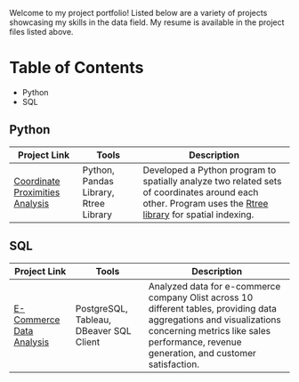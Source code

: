 Welcome to my project portfolio! Listed below are a variety of projects showcasing my skills in the data field.
My resume is available in the project files listed above. 

# Table of Contents
* Python
* SQL

## Python

| Project Link | Tools | Description |
|-|-|-|
| [Coordinate Proximities Analysis](https://github.com/rsnyderaustin/Coordinate-Proximities-Analysis) | Python, Pandas Library, Rtree Library | Developed a Python program to spatially analyze two related sets of coordinates around each other. Program uses the [Rtree library](https://rtree.readthedocs.io/en/latest/) for spatial indexing. |

## SQL
| Project Link | Tools | Description |
|-|-|-|
| [E-Commerce Data Analysis](https://github.com/rsnyderaustin/Ecommerce-Data-Analysis) | PostgreSQL, Tableau, DBeaver SQL Client | Analyzed data for e-commerce company Olist across 10 different tables, providing data aggregations and visualizations concerning metrics like sales performance, revenue generation, and customer satisfaction. |
